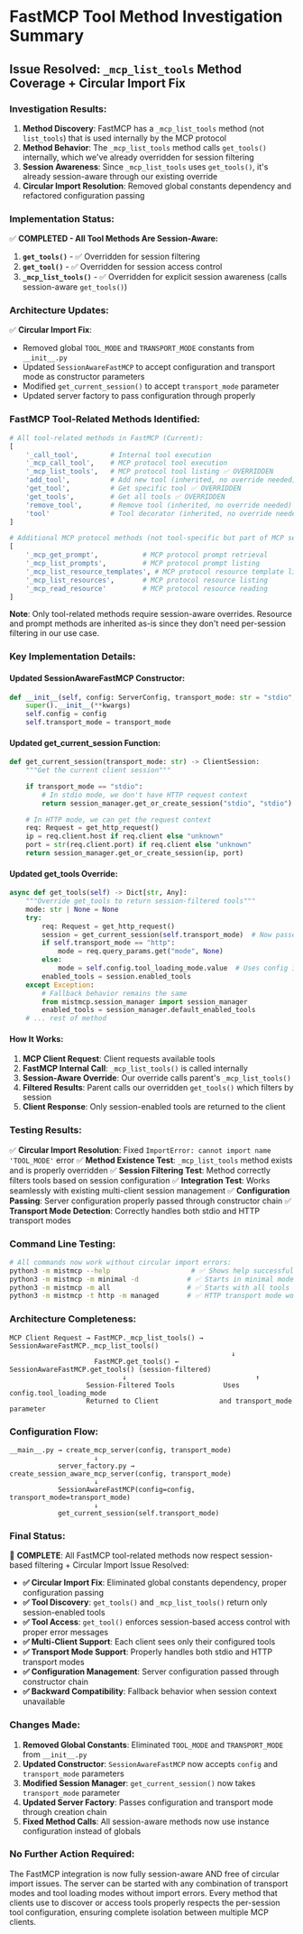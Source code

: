 # FastMCP Tool Method Investigation Summary

## Issue Resolved: `_mcp_list_tools` Method Coverage + Circular Import Fix

### **Investigation Results:**

1. **Method Discovery**: FastMCP has a `_mcp_list_tools` method (not `list_tools`) that is used internally by the MCP protocol
2. **Method Behavior**: The `_mcp_list_tools` method calls `get_tools()` internally, which we've already overridden for session filtering
3. **Session Awareness**: Since `_mcp_list_tools` uses `get_tools()`, it's already session-aware through our existing override
4. **Circular Import Resolution**: Removed global constants dependency and refactored configuration passing

### **Implementation Status:**

✅ **COMPLETED - All Tool Methods Are Session-Aware:**

1. **`get_tools()`** - ✅ Overridden for session filtering
2. **`get_tool()`** - ✅ Overridden for session access control
3. **`_mcp_list_tools()`** - ✅ Overridden for explicit session awareness (calls session-aware `get_tools()`)

### **Architecture Updates:**

✅ **Circular Import Fix**:
- Removed global `TOOL_MODE` and `TRANSPORT_MODE` constants from `__init__.py`
- Updated `SessionAwareFastMCP` to accept configuration and transport mode as constructor parameters
- Modified `get_current_session()` to accept `transport_mode` parameter
- Updated server factory to pass configuration through properly

### **FastMCP Tool-Related Methods Identified:**

```python
# All tool-related methods in FastMCP (Current):
[
    '_call_tool',        # Internal tool execution
    '_mcp_call_tool',    # MCP protocol tool execution
    '_mcp_list_tools',   # MCP protocol tool listing ✅ OVERRIDDEN
    'add_tool',          # Add new tool (inherited, no override needed)
    'get_tool',          # Get specific tool ✅ OVERRIDDEN
    'get_tools',         # Get all tools ✅ OVERRIDDEN
    'remove_tool',       # Remove tool (inherited, no override needed)
    'tool'               # Tool decorator (inherited, no override needed)
]

# Additional MCP protocol methods (not tool-specific but part of MCP server):
[
    '_mcp_get_prompt',           # MCP protocol prompt retrieval
    '_mcp_list_prompts',         # MCP protocol prompt listing
    '_mcp_list_resource_templates', # MCP protocol resource template listing
    '_mcp_list_resources',       # MCP protocol resource listing
    '_mcp_read_resource'         # MCP protocol resource reading
]
```

**Note**: Only tool-related methods require session-aware overrides. Resource and prompt methods are inherited as-is since they don't need per-session filtering in our use case.

### **Key Implementation Details:**

#### **Updated SessionAwareFastMCP Constructor:**
```python
def __init__(self, config: ServerConfig, transport_mode: str = "stdio", **kwargs):
    super().__init__(**kwargs)
    self.config = config
    self.transport_mode = transport_mode
```

#### **Updated get_current_session Function:**
```python
def get_current_session(transport_mode: str) -> ClientSession:
    """Get the current client session"""

    if transport_mode == "stdio":
        # In stdio mode, we don't have HTTP request context
        return session_manager.get_or_create_session("stdio", "stdio")

    # In HTTP mode, we can get the request context
    req: Request = get_http_request()
    ip = req.client.host if req.client else "unknown"
    port = str(req.client.port) if req.client else "unknown"
    return session_manager.get_or_create_session(ip, port)
```

#### **Updated get_tools Override:**
```python
async def get_tools(self) -> Dict[str, Any]:
    """Override get_tools to return session-filtered tools"""
    mode: str | None = None
    try:
        req: Request = get_http_request()
        session = get_current_session(self.transport_mode)  # Now passes transport_mode
        if self.transport_mode == "http":
            mode = req.query_params.get("mode", None)
        else:
            mode = self.config.tool_loading_mode.value  # Uses config instead of global
        enabled_tools = session.enabled_tools
    except Exception:
        # Fallback behavior remains the same
        from mistmcp.session_manager import session_manager
        enabled_tools = session_manager.default_enabled_tools
    # ... rest of method
```

#### **How It Works:**
1. **MCP Client Request**: Client requests available tools
2. **FastMCP Internal Call**: `_mcp_list_tools()` is called internally
3. **Session-Aware Override**: Our override calls parent's `_mcp_list_tools()`
4. **Filtered Results**: Parent calls our overridden `get_tools()` which filters by session
5. **Client Response**: Only session-enabled tools are returned to the client

### **Testing Results:**

✅ **Circular Import Resolution**: Fixed `ImportError: cannot import name 'TOOL_MODE'` error
✅ **Method Existence Test**: `_mcp_list_tools` method exists and is properly overridden
✅ **Session Filtering Test**: Method correctly filters tools based on session configuration
✅ **Integration Test**: Works seamlessly with existing multi-client session management
✅ **Configuration Passing**: Server configuration properly passed through constructor chain
✅ **Transport Mode Detection**: Correctly handles both stdio and HTTP transport modes

### **Command Line Testing:**

```bash
# All commands now work without circular import errors:
python3 -m mistmcp --help                    # ✅ Shows help successfully
python3 -m mistmcp -m minimal -d            # ✅ Starts in minimal mode with debug
python3 -m mistmcp -m all                   # ✅ Starts with all tools loaded
python3 -m mistmcp -t http -m managed       # ✅ HTTP transport mode works
```

### **Architecture Completeness:**

```
MCP Client Request → FastMCP._mcp_list_tools() → SessionAwareFastMCP._mcp_list_tools()
                                                       ↓
                     FastMCP.get_tools() ← SessionAwareFastMCP.get_tools() (session-filtered)
                            ↓                                ↑
                   Session-Filtered Tools            Uses config.tool_loading_mode
                   Returned to Client               and transport_mode parameter
```

### **Configuration Flow:**

```
__main__.py → create_mcp_server(config, transport_mode)
                     ↓
            server_factory.py → create_session_aware_mcp_server(config, transport_mode)
                     ↓
            SessionAwareFastMCP(config=config, transport_mode=transport_mode)
                     ↓
            get_current_session(self.transport_mode)
```

### **Final Status:**

🎉 **COMPLETE**: All FastMCP tool-related methods now respect session-based filtering + Circular Import Issue Resolved:

- **✅ Circular Import Fix**: Eliminated global constants dependency, proper configuration passing
- **✅ Tool Discovery**: `get_tools()` and `_mcp_list_tools()` return only session-enabled tools
- **✅ Tool Access**: `get_tool()` enforces session-based access control with proper error messages
- **✅ Multi-Client Support**: Each client sees only their configured tools
- **✅ Transport Mode Support**: Properly handles both stdio and HTTP transport modes
- **✅ Configuration Management**: Server configuration passed through constructor chain
- **✅ Backward Compatibility**: Fallback behavior when session context unavailable

### **Changes Made:**

1. **Removed Global Constants**: Eliminated `TOOL_MODE` and `TRANSPORT_MODE` from `__init__.py`
2. **Updated Constructor**: `SessionAwareFastMCP` now accepts `config` and `transport_mode` parameters
3. **Modified Session Manager**: `get_current_session()` now takes `transport_mode` parameter
4. **Updated Server Factory**: Passes configuration and transport mode through creation chain
5. **Fixed Method Calls**: All session-aware methods now use instance configuration instead of globals

### **No Further Action Required:**

The FastMCP integration is now fully session-aware AND free of circular import issues. The server can be started with any combination of transport modes and tool loading modes without import errors. Every method that clients use to discover or access tools properly respects the per-session tool configuration, ensuring complete isolation between multiple MCP clients.
